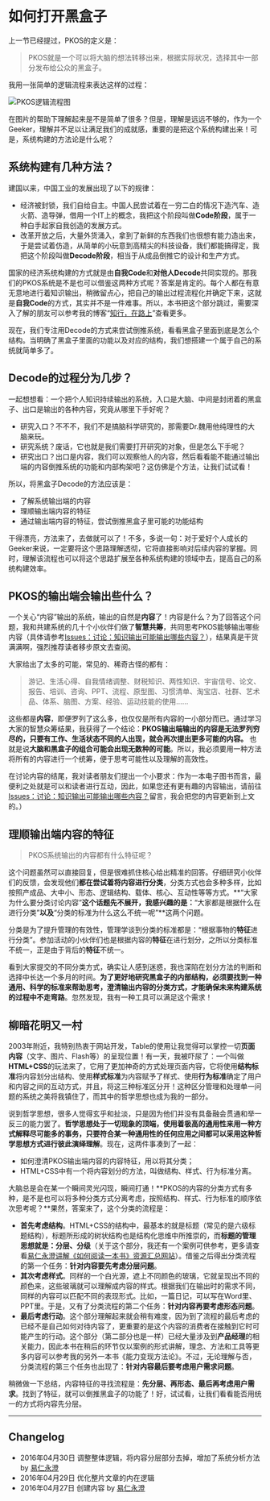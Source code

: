 # 如何打开黑盒子

上一节已经提过，PKOS的定义是：

> PKOS就是一个可以将大脑的想法转移出来，根据实际状况，选择其中一部分发布给公众的黑盒子。

我用一张简单的逻辑流程来表达这样的过程：

![PKOS逻辑流程图][image-1]

在图片的帮助下理解起来是不是简单了很多？但是，理解是远远不够的，作为一个Geeker，理解并不足以让满足我们的成就感，重要的是把这个系统构建出来！可是，系统构建的方法论是什么呢？

## 系统构建有几种方法？

建国以来，中国工业的发展出现了以下的规律：
- 经济被封锁，我们自给自主。中国人民尝试着在一穷二白的情况下造汽车、造火箭、造导弹，借用一个IT上的概念，我把这个阶段叫做**Code阶段**，属于一种白手起家自我创造的发展方式。
- 改革开放之后，大量外货涌入，拿到了新鲜的东西我们也很想有能力造出来，于是尝试着仿造，从简单的小玩意到高精尖的科技设备，我们都能搞得定，我把这个阶段叫做**Decode阶段**，相当于从成品倒推它的设计和生产方式。

国家的经济系统构建的方式就是由**自我Code**和**对他人Decode**共同实现的。那我们的PKOS系统是不是也可以借鉴这两种方式呢？答案是肯定的。每个人都在有意无意地进行着知识输出，稍微留点心，把自己的输出过程流程化并确定下来，这就是**自我Code**的方式，其实并不是一件难事。所以，本书把这个部分跳过，需要深入了解的朋友可以参考我的博客“[知行，在路上][1]”查看更多。

现在，我们专注用Decode的方式来尝试倒推系统，看看黑盒子里面到底是怎么个结构。当明确了黑盒子里面的功能以及对应的结构，我们想搭建一个属于自己的系统就简单多了。

## Decode的过程分为几步？

一起想想看：一个把个人知识持续输出的系统，入口是大脑、中间是封闭着的黑盒子、出口是输出的各种内容，究竟从哪里下手好呢？
- 研究入口？不不不，我们不是搞脑科学研究的，那需要Dr.魏用他纯理性的大脑来玩。
- 研究系统？废话，它也就是我们需要打开研究的对象，但是怎么下手呢？
- 研究出口？出口是内容，我们可以观察他人的内容，然后看看能不能通过输出端的内容倒推系统的功能和内部构架吧？这仿佛是个方法，让我们试试看！

所以，将黑盒子Decode的方法应该是：
- 了解系统输出端的内容
- 理顺输出端内容的特征
- 通过输出端内容的特征，尝试倒推黑盒子里可能的功能结构

干得漂亮，方法来了，去做就可以了！不多，多说一句：对于爱好个人成长的Geeker来说，一定要将这个思路理解透彻，它将直接影响对后续内容的掌握。同时，理解该流程也可以将这个思路扩展至各种系统构建的领域中去，提高自己的系统构建效率。

## PKOS的输出端会输出些什么？

一个关心“内容”输出的系统，输出的自然是**内容**了！内容是什么？为了回答这个问题，我和共建系统的几十个小伙伴们做了**智慧共筹**，共同思考PKOS能够输出哪些内容（具体请参考[Issues：讨论：知识输出可能输出哪些内容？][2]），结果真是干货满满啊，强烈推荐读者移步原文去查阅。

大家给出了太多的可能，常见的、稀奇古怪的都有：

> 游记、生活心得、自我情绪调整、财税知识、两性知识、宇宙信号、论文、报告、培训、咨询、PPT、流程、原型图、习惯清单、淘宝店、社群、艺术品、体系、脑图、方案、经验、运动技能的使用……

这些都是**内容**，即便罗列了这么多，也仅仅是所有内容的一小部分而已。通过学习大家的智慧众筹结果，我获得了一个结论：**PKOS输出端输出的内容是无法罗列穷尽的，只要有工作、生活状态不同的人出现，就会再次提出更多可能的内容。** 也就是说**大脑和黑盒子的组合可能会出现无数种的可能**。所以，我必须要用一种方法将所有的内容进行一个统筹，便于思考可能性以及理解的高效性。

在讨论内容的结尾，我对读者朋友们提出一个小要求：作为一本电子图书而言，最便利之处就是可以和读者进行互动，因此，如果您还有更有趣的内容输出，请前往[Issues：讨论：知识输出可能输出哪些内容？][3]留言，我会把您的内容更新到上文的。）

## 理顺输出端内容的特征

> PKOS系统输出的内容都有什么特征呢？

这个问题虽然可以直接回复，但是很难抓住核心给出精准的回答。仔细研究小伙伴们的反馈，会发现他们**都在尝试着将内容进行分类**，分类方式也会多种多样，比如按照产成品、大中小、形态、逻辑结构、载体、核心、互动性等等方式。**“大家为什么要分类讨论内容”**这个话题先不展开，我感兴趣的是：**“大家都是根据什么在进行分类”**以及**“分类的标准为什么这么不统一呢”**这两个问题。

分类是为了提升管理的有效性，管理学谈到分类的标准都是：“根据事物的**特征**进行分类”。参加活动的小伙伴们也是根据内容的**特征**在进行划分，之所以分类标准不统一，正是由于背后的**特征**不统一。

看到大家提交的不同分类方式，确实让人感到迷惑，我也深陷在划分方法的判断和选择中长达一个多月的时间。**为了更好地研究黑盒子的内部结构，必须要找到一种通用、科学的标准来帮助思考，澄清输出内容的分类方式，才能确保未来构建系统的过程中不走弯路**。忽然发现，我有一种工具可以满足这个需求！

## 柳暗花明又一村

2003年附近，我特别热衷于网站开发，Table的使用让我觉得可以掌控一切**页面内容**（文字、图片、Flash等）的呈现位置！有一天，我被吓尿了：一个叫做**HTML+CSS**的玩法来了，它用了更加神奇的方式处理页面内容，它将使用**结构标准**将内容划分出结构、使用**样式标准**为内容赋予了样式、使用**行为标准**确定了用户和内容之间的互动方式，并且，将这三种标准区分开！这种区分管理和处理单一问题的系统之美将我镇住了，而其中的哲学思想也成为我的一部分。

说到哲学思想，很多人觉得玄乎和扯淡，只是因为他们并没有具备融会贯通和举一反三的能力罢了。**哲学思想处于一切现象的顶端，使用着极高的通用性来用一种方式解释尽可能多的事务，只要符合某一种通用性的任何应用之间都可以采用这种哲学思想方式进行彼此演绎理解**。现在，这两件事凑到了一起：

- 如何澄清PKOS输出端内容的内容特征，用以将其分类；
- HTML+CSS中有一个将内容划分的方法，叫做结构、样式、行为标准分离。

大脑总是会在某一个瞬间灵光闪现，瞬间打通！**PKOS的内容的分类方式有多种，是不是也可以将多种分类方式分离考虑，按照结构、样式、行为标准的顺序依次思考呢？**果然，答案来了，这个分类的流程是：

- **首先考虑结构**。HTML+CSS的结构中，最基本的就是标题（常见的是六级标题结构），标题所形成的树状结构也是结构化思维中所推崇的，而**标题的管理思想就是：分层、分级**（关于这个部分，我还有一个案例可供参考，更多请查看[易仁永澄讲解《如何阅读一本书》资源汇总网站][4]）。借鉴之后得出分类流程的第一个任务：**针对内容要先考虑分层问题**。
- **其次考虑样式**。同样的一个白光源，遮上不同颜色的玻璃，它就呈现出不同的颜色来，这些玻璃就可以理解成内容的样式。根据我们在输出时的需求不同，同样的内容可以匹配不同的表现形式。比如，一篇日记，可以写在Word里、PPT里。于是，又有了分类流程的第二个任务：**针对内容再要考虑形态问题**。
- **最后考虑行动**。这个部分理解起来就会稍有难度，因为到了流程的最后考虑的已经不是自己如何对待内容了，更重要的是这个内容的消费者在接触到它时可能产生的行动。这个部分（第二部分也是一样）已经大量涉及到**产品经理**的相关能力，因此本书在稍后的环节仅以案例的形式讲解，理念、方法和工具等更多内容可以参考我的另外一本书《能力变现方法论》。不过，无论理解与否，分类流程的第三个任务也出现了：**针对内容最后要考虑用户需求问题**。

稍微做一下总结，内容特征的寻找流程是：**先分层、再形态、最后再考虑用户需求**。找到了特征，就可以倒推黑盒子的功能了！好，试试看，让我们看看能否用统一的方式将内容先分层。

---- 

## Changelog

- 2016年04月30日 调整整体逻辑，将内容分层部分去掉，增加了系统分析方法  by [易仁永澄][5]
- 2016年04月29日 优化整片文章的内在逻辑
- 2016年04月27日 创建内容 by [易仁永澄][6]

[1]:	http://blog.hiddenwangcc.com
[2]:	https://github.com/hiddenwangcc/HTBUAPKOS/issues/3
[3]:	https://github.com/hiddenwangcc/HTBUAPKOS/issues/3
[4]:	http://htrab.com/
[5]:	http://blog.hiddenwangcc.com
[6]:	http://blog.hiddenwangcc.com

[image-1]:	http://77fm42.com1.z0.glb.clouddn.com/pkoslogic.png

